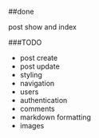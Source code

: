 ##done

post show and index

###TODO

- post create
- post update
- styling
- navigation
- users
- authentication
- comments
- markdown formatting
- images
